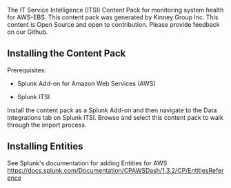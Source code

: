 The IT Service Intelligence (ITSI) Content Pack for monitoring system health for AWS-EBS. This content pack was generated by Kinney Group Inc. This content is Open Source and open to contribution. Please provide feedback on our Github.

## Installing the Content Pack

Prerequisites:
- Splunk Add-on for Amazon Web Services (AWS)

- Splunk ITSI

Install the content pack as a Splunk Add-on and then navigate to the Data Integrations tab on Splunk ITSI. Browse and select this content pack to walk through the import process.

## Installing Entities
See Splunk's documentation for adding Entities for AWS
https://docs.splunk.com/Documentation/CPAWSDash/1.3.2/CP/EntitiesReference